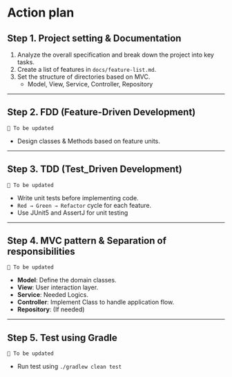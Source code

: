 # Action plan
## Step 1. Project setting & Documentation
1. Analyze the overall specification and break down the project into key tasks.
2. Create a list of features in `docs/feature-list.md`.
3. Set the structure of directories based on MVC.
   - Model, View, Service, Controller, Repository

---

## Step 2. FDD (Feature-Driven Development)
    🚧 To be updated
- Design classes & Methods based on feature units.

---

## Step 3. TDD (Test_Driven Development)
    🚧 To be updated
- Write unit tests before implementing code.
- `Red → Green → Refactor` cycle for each feature.
- Use JUnit5 and AssertJ for unit testing

---

## Step 4. MVC pattern & Separation of responsibilities
	🚧 To be updated
- **Model**: Define the domain classes.
- **View**: User interaction layer.
- **Service**: Needed Logics.
- **Controller**: Implement Class to handle application flow.
- **Repository**: (If needed)

---

## Step 5. Test using Gradle
	🚧 To be updated
- Run test using `./gradlew clean test`